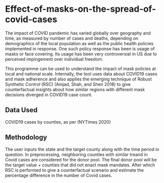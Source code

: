 # Effect-of-masks-on-the-spread-of-covid-cases

The impact of COVID pandemic has varied globally over
geography and time, as measured by number of cases and
deaths, depending on demographics of the local population
as well as the public health policies implemented in response. 
One such policy response has been is usage of masks
or face covering. Its usage has been very controversial in US
due to perceived impingement over individual freedom.

This programme can be used to understand the impact
of mask policies at local and national scale. Internally, the
tool uses data about COVID19 cases and mask adherence and also applies the emerging technique of Robust Synthetic Control (RSC) (Amjad,
Shah, and Shen 2018) to give counterfactual insights about
how similar regions with different mask decisions diverged
in COVID19 case count.

## Data Used 
COVID19 cases by counties, as per (NYTimes 2020)

## Methodology
The user inputs the state and the target county along with the time period in question. In preprocessing, neighboring counties with similar treand in Covid cases are considered for the donor pool. The final donor pool will be the target value + counties that did not enact mask mandates. After which RSC is performed to give a counterfactual scenario and estimate the percentage difference in the number of Covid cases.
